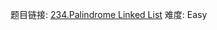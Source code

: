 题目链接: [234.Palindrome Linked List][1]
难度: Easy

[1]: https://leetcode.com/problems/palindrome-linked-list/